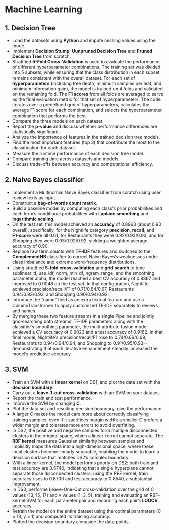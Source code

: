 # Machine Learning
## 1. Decision Tree
- Load the datasets using **Python** and impute missing values using the mode.
- Implement **Decision Stump**, **Uunpruned Decision Tree** and **Pruned Decision Tree** from scratch.
- Stratified **5-Fold Cross-Validation** is used to evaluate the performance of different hyperparameter combinations. The training set was divided into 5 subsets, while ensuring that the class distribution in each subset remains consistent with the overall dataset. For each set of **hyperparameters** (including tree depth, minimum samples per leaf, and minimum information gain), the model is trained on 4 folds and validated on the remaining fold. The **F1 scores** from all folds are averaged to serve as the final evaluation metric for that set of hyperparameters. The code iterates over a predefined grid of hyperparameters, calculates the average F1 score for each combination, and selects the hyperparameter combination that performs the best.
- Compare the three models on each dataset.
- Report the **p-value** and discuss whether performance differences are statistically significant.
- Analyze the importance of features in the trained decision tree models.
- Find the most important features (top 3) that contribute the most to the classification for each dataset.
- Measure the runtime performance of each decision tree model.
- Compare training time across datasets and models.
- Discuss trade-offs between accuracy and computational efficiency.

## 2. Naive Bayes classifier 
- Implement a Multinomial Naive Bayes classifier from scratch using user review texts as input.
- Construct a **bag‑of‑words count matrix**.
- Build a baseline model by computing each class’s prior probabilities and each term’s conditional probabilities with **Laplace smoothing** and **logarithmic scaling**.
- On the test set, this model achieved an **accuracy** of 0.8963 (about 0.90 overall); specifically, for the Nightlife category **precision**, **recall**, and **F1‑score** were all 0.61, for Restaurants they were 0.92/0.93/0.93, and for Shopping they were 0.93/0.92/0.92, yielding a weighted average accuracy of 0.90.
- Replace raw term counts with **TF‑IDF** features and switched to the **ComplementNB** classifier to correct Naive Bayes’s weaknesses under class imbalance and extreme word‑frequency distributions.
- Using stratified **5‑fold cross‑validation** and **grid search** to tune sublinear_tf, use_idf, norm, min_df, ngram_range, and the smoothing parameter alpha, the model reached a best CV accuracy of 0.8867 and improved to 0.9048 on the test set. In that configuration, Nightlife achieved precision/recall/F1 of 0.71/0.64/0.67, Restaurants 0.94/0.93/0.93, and Shopping 0.90/0.94/0.92.
- Introduce the “name” field as an extra textual feature and use a ColumnTransformer to apply customized TF‑IDF separately to reviews and names.
- By merging these two feature streams in a single Pipeline and jointly grid‑searching both streams’ TF‑IDF parameters along with the classifier’s smoothing parameter, the multi‑attribute fusion model achieved a CV accuracy of 0.9023 and a test accuracy of 0.9162. In that final model, Nightlife’s precision/recall/F1 rose to 0.74/0.66/0.69, Restaurants to 0.94/0.94/0.94, and Shopping to 0.91/0.95/0.93—demonstrating that each iterative enhancement steadily increased the model’s predictive accuracy.

## 3. SVM
- Train an SVM with a **linear kernel** on DS1, and plot the data set with the **decision boundary**.
- Carry out a **leave-1-out cross-validation** with an SVM on your dataset.
- Report the train and test performance.
- Improve the SVM by changing **C**.
- Plot the data set and resulting decision boundary, give the performance.
- A larger C makes the model care more about correctly classifying training samples, even if it sacrifices margin width; a smaller C prefers a wider margin and tolerates more errors to avoid overfitting. 
- In DS2, the positive and negative samples form multiple disconnected clusters in the original space, which a linear kernel cannot separate. The **RBF kernel** measures Gaussian similarity between samples and implicitly maps the data into a high-dimensional space, where these local clusters become linearly separable, enabling the model to learn a decision surface that matches DS2’s complex boundary.
- With a linear kernel, the model performs poorly on DS2: both train and test accuracy are 0.5740, indicating that a single hyperplane cannot separate those disconnected clusters; using the RBF kernel, train accuracy rises to 0.8700 and test accuracy to 0.8540, a substantial improvement.
- In DS3, performe Leave-One-Out cross-validation over the grid of C values (13, 15, 17) and γ values (1, 3, 5), training and evaluating an RBF‐kernel SVM for each parameter pair and recording each pair’s **LOOCV** accuracy.
- Retrain the model on the entire dataset using the optimal parameters (C = 13, γ = 1) and computed its training accuracy.
- Plotted the decision boundary alongside the data points. 
